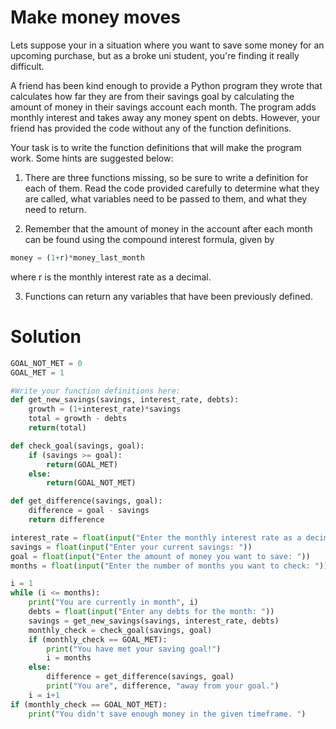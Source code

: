 # Make money moves

Lets suppose your in a situation where you want to save some money for an upcoming purchase, but as a broke uni student, you're finding 
it really difficult. 

A friend has been kind enough to provide a Python program they wrote that calculates how far they are from their savings goal by calculating the amount of money in their savings account each month. The program adds monthly interest and takes away any money spent on debts. However, your friend has provided the code without any of the function definitions.

Your task is to write the function definitions that will make the program work. Some hints are suggested below:

1. There are three functions missing, so be sure to write a definition for each of them. Read the code provided carefully to determine 
what they are called, what variables need to be passed to them, and what they need to return.

2. Remember that the amount of money in the account after each month can be found using the compound interest formula, given by
```python
money = (1+r)*money_last_month
```
where r is the monthly interest rate as a decimal.

3. Functions can return any variables that have been previously defined. 


# Solution
```python
GOAL_NOT_MET = 0
GOAL_MET = 1

#Write your function definitions here:
def get_new_savings(savings, interest_rate, debts):
    growth = (1+interest_rate)*savings
    total = growth - debts
    return(total)

def check_goal(savings, goal):
    if (savings >= goal):
        return(GOAL_MET)
    else:
        return(GOAL_NOT_MET)

def get_difference(savings, goal):
    difference = goal - savings
    return difference

interest_rate = float(input("Enter the monthly interest rate as a decimal: "))
savings = float(input("Enter your current savings: "))
goal = float(input("Enter the amount of money you want to save: "))
months = float(input("Enter the number of months you want to check: "))

i = 1
while (i <= months):
    print("You are currently in month", i)
    debts = float(input("Enter any debts for the month: "))
    savings = get_new_savings(savings, interest_rate, debts)
    monthly_check = check_goal(savings, goal)
    if (monthly_check == GOAL_MET):
        print("You have met your saving goal!")
        i = months
    else:
        difference = get_difference(savings, goal)
        print("You are", difference, "away from your goal.")
    i = i+1
if (monthly_check == GOAL_NOT_MET):
    print("You didn't save enough money in the given timeframe. ")
```
